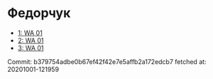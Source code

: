 # Федорчук
- [1: WA 01](1.md)
- [2: WA 01](2.md)
- [3: WA 01](3.md)

Commit: b379754adbe0b67ef42f42e7e5affb2a172edcb7
 fetched at: 20201001-121959
